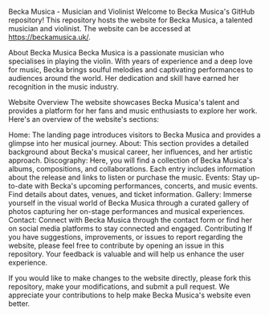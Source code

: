 
Becka Musica - Musician and Violinist
Welcome to Becka Musica's GitHub repository! This repository hosts the website for Becka Musica, a talented musician and violinist. The website can be accessed at https://beckamusica.uk/.

About Becka Musica
Becka Musica is a passionate musician who specialises in playing the violin. With years of experience and a deep love for music, Becka brings soulful melodies and captivating performances to audiences around the world. Her dedication and skill have earned her recognition in the music industry.

Website Overview
The website showcases Becka Musica's talent and provides a platform for her fans and music enthusiasts to explore her work. Here's an overview of the website's sections:

Home: The landing page introduces visitors to Becka Musica and provides a glimpse into her musical journey.
About: This section provides a detailed background about Becka's musical career, her influences, and her artistic approach.
Discography: Here, you will find a collection of Becka Musica's albums, compositions, and collaborations. Each entry includes information about the release and links to listen or purchase the music.
Events: Stay up-to-date with Becka's upcoming performances, concerts, and music events. Find details about dates, venues, and ticket information.
Gallery: Immerse yourself in the visual world of Becka Musica through a curated gallery of photos capturing her on-stage performances and musical experiences.
Contact: Connect with Becka Musica through the contact form or find her on social media platforms to stay connected and engaged.
Contributing
If you have suggestions, improvements, or issues to report regarding the website, please feel free to contribute by opening an issue in this repository. Your feedback is valuable and will help us enhance the user experience.

If you would like to make changes to the website directly, please fork this repository, make your modifications, and submit a pull request. We appreciate your contributions to help make Becka Musica's website even better.
